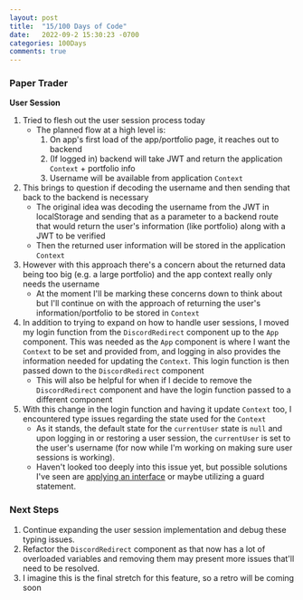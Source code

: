 ```yaml
---
layout: post
title:  "15/100 Days of Code"
date:   2022-09-2 15:30:23 -0700
categories: 100Days
comments: true
---
```


### Paper Trader
**User Session**

1. Tried to flesh out the user session process today
    - The planned flow at a high level is:
        1. On app's first load of the app/portfolio page, it reaches out to backend
        2. (If logged in) backend will take JWT and return the application `Context` + portfolio info
        3. Username will be available from application `Context`
2. This brings to question if decoding the username and then sending that back to the backend is necessary
    - The original idea was decoding the username from the JWT in localStorage and sending that as a parameter to a backend route that would return the user's information (like portfolio) along with a JWT to be verified
    - Then the returned user information will be stored in the application `Context`
3. However with this approach there's a concern about the returned data being too big (e.g. a large portfolio) and the app context really only needs the username 
    - At the moment I'll be marking these concerns down to think about but I'll continue on with the approach of returning the user's information/portfolio to be stored in `Context`
4. In addition to trying to expand on how to handle user sessions, I moved my login function from the `DiscordRedirect` component up to the `App` component. This was needed as the `App` component is where I want the `Context` to be set and provided from, and logging in also provides the information needed for updating the `Context`. This login function is then passed down to the `DiscordRedirect` component
    - This will also be helpful for when if I decide to remove the `DiscordRedirect` component and have the login function passed to a different component
5. With this change in the login function and having it update `Context` too, I encountered type issues regarding the state used for the `Context`
    - As it stands, the default state for the `currentUser` state is `null` and upon logging in or restoring a user session, the `currentUser` is set to the user's username (for now while I'm working on making sure user sessions is working).
    - Haven't looked too deeply into this issue yet, but possible solutions I've seen are [applying an interface](https://stackoverflow.com/questions/59125973/react-typescript-argument-of-type-is-not-assignable-to-parameter-of-type) or maybe utilizing a guard statement. 

### Next Steps
1. Continue expanding the user session implementation and debug these typing issues. 
2. Refactor the `DiscordRedirect` component as that now has a lot of overloaded variables and removing them may present more issues that'll need to be resolved.
3. I imagine this is the final stretch for this feature, so a retro will be coming soon 